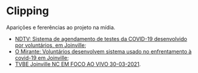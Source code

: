 # Clipping

Aparições e fererências ao projeto na mídia.

* [NDTV: Sistema de agendamento de testes da COVID-19 desenvolvido por voluntários, em Joinville](https://ndmais.com.br/saude/sistema-de-agendamento-de-testes-da-covid-19-desenvolvido-por-voluntarios-em-joinville/);
* [O Mirante: Voluntários desenvolvem sistema usado no enfrentamento à covid-19 em Joinville](https://omirantejoinville.com.br/2020/10/27/voluntarios-desenvolvem-sistema-usado-no-enfrentamento-covid-19-joinville);
* [TVBE Joinville NC EM FOCO AO VIVO 30-03-2021](https://youtu.be/8eJRs5C-zp8?t=3677).
